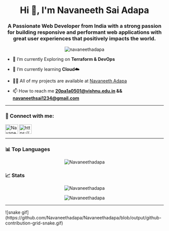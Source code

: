 <h1 align="center">Hi 👋, I'm Navaneeth Sai Adapa</h1>
<h3 align="center">A Passionate Web Developer from India with a strong passion for building responsive and performant web applications with great user experiences that positively impacts the world.</h3>

<p align="center"> <img src="https://komarev.com/ghpvc/?username=navaneethadapa&label=Profile%20views&color=0e75b6&style=flat" alt="navaneethadapa" /> </p>

- 🔭 I’m currently Exploring on **Terraform & DevOps**

- 🌱 I’m currently learning **Cloud☁️**

- 👨‍💻 All of my projects are available at [Navaneeth Adapa](https://navaneeth.vercel.app/)

- 📫 How to reach me **20pa1a0501@vishnu.edu.in && navaneethsai1234@gmail.com**
<hr>

<h3 align="left">🤝 Connect with me:</h3>
<p align="left">
<a href="https://twitter.com/Navaneeth_adapa" target="blank"><img align="center" src="https://raw.githubusercontent.com/rahuldkjain/github-profile-readme-generator/master/src/images/icons/Social/twitter.svg" alt="Navaneeth_adapa" height="30" width="40" /></a>
<a href="https://linkedin.com/in/navaneethsaiadapa/" target="blank"><img align="center" src="https://raw.githubusercontent.com/rahuldkjain/github-profile-readme-generator/master/src/images/icons/Social/linked-in-alt.svg" alt="https://www.linkedin.com/in/navaneethsaiadapa/" height="30" width="40" /></a>
</p>
<hr>

<h3 align="left">📊 Top Languages</h3>
<p align="center"> <img src="https://github-readme-stats.vercel.app/api/top-langs/?username=Navaneethadapa&layout=compact&theme=gotham" alt="Navaneethadapa" /><br/>

<h3 align="left">📈 Stats</h3>

<p align="center"> <img src="https://github-readme-stats.vercel.app/api?username=Navaneethadapa&show_icons=true&theme=gotham" alt="Navaneethadapa" />

<p align="center"> <img src="http://github-readme-streak-stats.herokuapp.com?user=Navaneethadapa&theme=gotham" alt="Navaneethadapa" /> 

<hr>
![snake gif](https://github.com/Navaneethadapa/Navaneethadapa/blob/output/github-contribution-grid-snake.gif)

